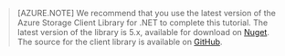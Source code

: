 >[AZURE.NOTE] We recommend that you use the latest version of the Azure Storage Client Library for .NET to complete this tutorial. The latest version of the library is 5.x, available for download on [Nuget](https://www.nuget.org/packages/WindowsAzure.Storage/). The source for the client library is available on [GitHub](https://github.com/Azure/azure-storage-net). 